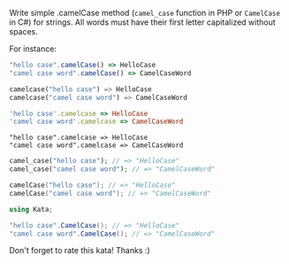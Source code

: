 Write simple .camelCase method (`camel_case` function in PHP or `CamelCase` in C#) for strings. All words must have their first letter capitalized without spaces.

For instance:

```javascript
"hello case".camelCase() => HelloCase
"camel case word".camelCase() => CamelCaseWord
```
```python
camelcase("hello case") => HelloCase
camelcase("camel case word") => CamelCaseWord
```
```ruby
'hello case'.camelcase => HelloCase
'camel case word'.camelcase => CamelCaseWord
```
```crystal
"hello case".camelcase => HelloCase
"camel case word".camelcase => CamelCaseWord
```
```php
camel_case("hello case"); // => "HelloCase"
camel_case("camel case word"); // => "CamelCaseWord"
```
```cpp
camelCase("hello case"); // => "HelloCase"
camelCase("camel case word"); // => "CamelCaseWord"
```
```c#
using Kata;

"hello case".CamelCase(); // => "HelloCase"
"camel case word".CamelCase(); // => "CamelCaseWord"
```

Don't forget to rate this kata! Thanks :)